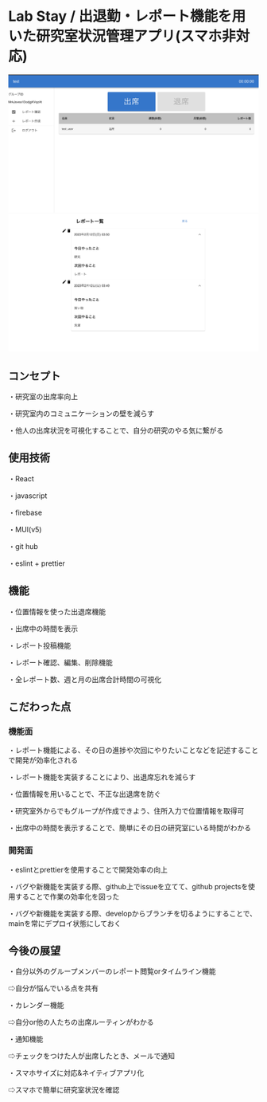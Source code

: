 # Lab Stay /  出退勤・レポート機能を用いた研究室状況管理アプリ(スマホ非対応)
![main画面](https://github.com/keyanao/attendance/blob/master/asset/main.0a46822d540f4093ae56.jpg)
![レポート](https://github.com/keyanao/attendance/blob/master/asset/report.3f0807173f568c1be450.jpg)

## コンセプト
・研究室の出席率向上

・研究室内のコミュニケーションの壁を減らす

・他人の出席状況を可視化することで、自分の研究のやる気に繋がる

## 使用技術
・React

・javascript

・firebase

・MUI(v5)

・git hub

・eslint + prettier

## 機能
・位置情報を使った出退席機能

・出席中の時間を表示

・レポート投稿機能

・レポート確認、編集、削除機能

・全レポート数、週と月の出席合計時間の可視化

## こだわった点
### 機能面
・レポート機能による、その日の進捗や次回にやりたいことなどを記述することで開発が効率化される

・レポート機能を実装することにより、出退席忘れを減らす

・位置情報を用いることで、不正な出退席を防ぐ

・研究室外からでもグループが作成できよう、住所入力で位置情報を取得可

・出席中の時間を表示することで、簡単にその日の研究室にいる時間がわかる

### 開発面
・eslintとprettierを使用することで開発効率の向上

・バグや新機能を実装する際、github上でissueを立てて、github projectsを使用することで作業の効率化を図った

・バグや新機能を実装する際、developからブランチを切るようにすることで、mainを常にデプロイ状態にしておく

## 今後の展望
・自分以外のグループメンバーのレポート閲覧orタイムライン機能

⇨自分が悩んでいる点を共有

・カレンダー機能

⇨自分or他の人たちの出席ルーティンがわかる

・通知機能

⇨チェックをつけた人が出席したとき、メールで通知

・スマホサイズに対応&ネイティブアプリ化

⇨スマホで簡単に研究室状況を確認
